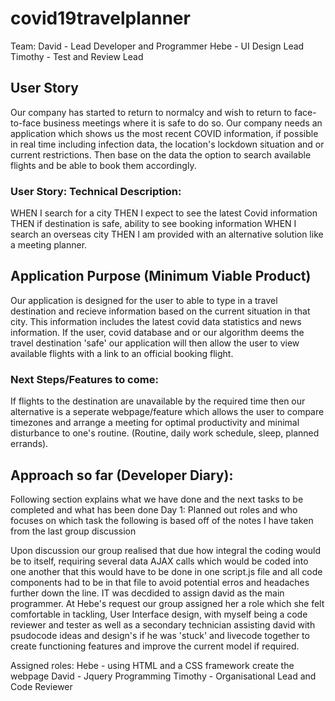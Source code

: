 # covid19travelplanner
Team:
    David - Lead Developer and Programmer
    Hebe - UI Design Lead
    Timothy - Test and Review Lead

## User Story
Our company has started to return to normalcy and wish to return to face-to-face business meetings where it is safe to do so.  Our company needs an application which shows us the most recent COVID information, if possible in real time including infection data, the location's lockdown situation and or current restrictions.    Then base on the data the option to search available flights and be able to book them accordingly.  

### User Story: Technical Description:
WHEN I search for a city
THEN I expect to see the latest Covid information
THEN if destination is safe, ability to see booking information
WHEN I search an overseas city 
THEN I am provided with an alternative solution like a meeting planner.

## Application Purpose (Minimum Viable Product)
Our application is designed for the user to able to type in a travel destination and recieve information based on the current situation in that city. This information includes the latest covid data statistics and news information.  If the user, covid database and or our algorithm deems the travel destination 'safe' our application will then allow the user to view available flights with a link to an official booking flight.

### Next Steps/Features to come:
If flights to the destination are unavailable by the required time then our alternative is a seperate webpage/feature which allows the user to compare timezones and arrange a meeting for optimal productivity and minimal disturbance to one's routine. (Routine, daily work schedule, sleep, planned errands).

## Approach so far (Developer Diary):
Following section explains what we have done and the next tasks to be completed and what has been done
Day 1:  Planned out roles and who focuses on which task the following is based off of the notes I have taken from the last group discussion
    
Upon discussion our group realised that due how integral the coding would be to itself, requiring several data AJAX calls which would be coded into one another that this would have to be done in one script.js file and all code components had to be in that file to avoid potential erros and headaches further down the line.  IT was decdided to assign david as the main programmer.  At Hebe's request our group assigned her a role which she felt comfortable in tackling, User Interface design, with myself being a code reviewer and tester as well as a secondary technician assisting david with psudocode ideas and design's if he was 'stuck' and livecode together to create functioning features and improve the current model if required. 

Assigned roles:
Hebe - using HTML and a CSS framework create the webpage
David - Jquery Programming
Timothy - Organisational Lead and Code Reviewer 